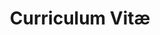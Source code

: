 ---
title: Curriculum Vitæ
layout: cv
actions:
  - label: "Download as PDF"
    icon: pdf
    url: "#pdf-asset"
---